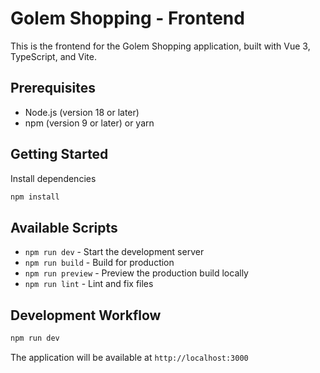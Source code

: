 # Golem Shopping - Frontend

This is the frontend for the Golem Shopping application, built with Vue 3, TypeScript, and Vite.

## Prerequisites

- Node.js (version 18 or later)
- npm (version 9 or later) or yarn

## Getting Started

Install dependencies

```bash
npm install
```

## Available Scripts

- `npm run dev` - Start the development server
- `npm run build` - Build for production
- `npm run preview` - Preview the production build locally
- `npm run lint` - Lint and fix files

## Development Workflow

```bash
npm run dev
```
The application will be available at `http://localhost:3000`
